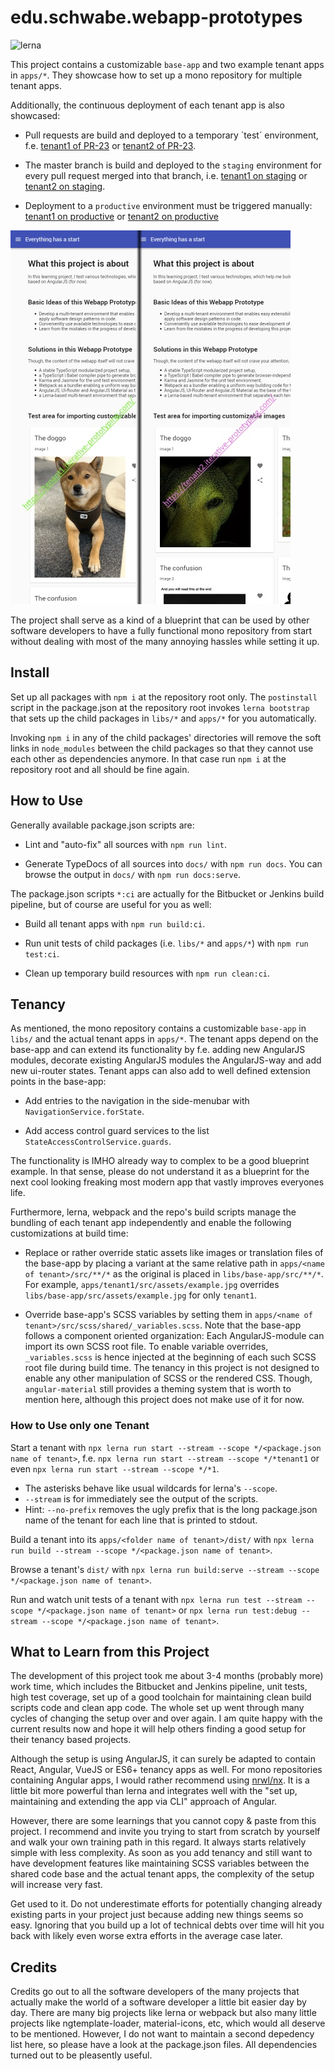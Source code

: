 # edu.schwabe.webapp-prototypes

![lerna](https://img.shields.io/badge/maintained%20with-lerna-cc00ff.svg)

This project contains a customizable `base-app` and two example tenant apps in `apps/*`. They showcase how to set up a mono repository for multiple tenant apps.

Additionally, the continuous deployment of each tenant app is also showcased:

- Pull requests are build and deployed to a temporary ´test´ environment, f.e. [tenant1 of PR-23](https://iterative-prototyping.com/PR-23/tenant1/) or [tenant2 of PR-23](https://iterative-prototyping.com/PR-23/tenant1/).

- The master branch is build and deployed to the `staging` environment for every pull request merged into that branch, i.e. [tenant1 on staging](https://staging.iterative-prototyping.com/tenant1/) or [tenant2 on staging](https://staging.iterative-prototyping.com/tenant2/).

- Deployment to a `productive` environment must be triggered manually: [tenant1 on productive](https://tenant1.iterative-prototyping.com/) or [tenant2 on productive](https://tenant2.iterative-prototyping.com/)

![alt text](./project-logo.jpg "Project Logo shows tenant1 at the left half and tenant2 at the right.")

The project shall serve as a kind of a blueprint that can be used by other software developers to have a fully functional mono repository from start without dealing with most of the many annoying hassles while setting it up.

## Install

Set up all packages with `npm i` at the repository root only. The `postinstall` script in the package.json at the repository root invokes `lerna bootstrap` that sets up the child packages in `libs/*` and `apps/*` for you automatically.

Invoking `npm i` in any of the child packages' directories will remove the soft links in `node_modules` between the child packages so that they cannot use each other as dependencies anymore. In that case run `npm i` at the repository root and all should be fine again.

## How to Use

Generally available package.json scripts are:

- Lint and "auto-fix" all sources with `npm run lint`.

- Generate TypeDocs of all sources into `docs/` with `npm run docs`. You can browse the output in `docs/` with `npm run docs:serve`.

The package.json scripts `*:ci` are actually for the Bitbucket or Jenkins build pipeline, but of course are useful for you as well:

- Build all tenant apps with `npm run build:ci`.

- Run unit tests of child packages (i.e. `libs/*` and `apps/*`) with `npm run test:ci`.

- Clean up temporary build resources with `npm run clean:ci`.

## Tenancy

As mentioned, the mono repository contains a customizable `base-app` in `libs/` and the actual tenant apps in `apps/*`. The tenant apps depend on the base-app and can extend its functionality by f.e. adding new AngularJS modules, decorate existing AngularJS modules the AngularJS-way and add new ui-router states. Tenant apps can also add to well defined extension points in the base-app:

- Add entries to the navigation in the side-menubar with `NavigationService.forState`.

- Add access control guard services to the list `StateAccessControlService.guards`.

The functionality is IMHO already way to complex to be a good blueprint example. In that sense, please do not understand it as a blueprint for the next cool looking freaking most modern app that vastly improves everyones life.

Furthermore, lerna, webpack and the repo's build scripts manage the bundling of each tenant app independently and enable the following customizations at build time:

- Replace or rather override static assets like images or translation files of the base-app by placing a variant at the same relative path in `apps/<name of tenant>/src/**/*` as the original is placed in `libs/base-app/src/**/*`. For example, `apps/tenant1/src/assets/example.jpg` overrides `libs/base-app/src/assets/example.jpg` for only `tenant1`.

- Override base-app's SCSS variables by setting them in `apps/<name of tenant>/src/scss/shared/_variables.scss`. Note that the base-app follows a component oriented organization: Each AngularJS-module can import its own SCSS root file. To enable variable overrides, `_variables.scss` is hence injected at the beginning of each such SCSS root file during build time. The tenancy in this project is not designed to enable any other manipulation of SCSS or the rendered CSS. Though, `angular-material` still provides a theming system that is worth to mention here, although this project does not make use of it for now.

### How to Use only one Tenant

Start a tenant with `npx lerna run start --stream --scope */<package.json name of tenant>`, f.e. `npx lerna run start --stream --scope */*tenant1` or even `npx lerna run start --stream --scope */*1`.

- The asterisks behave like usual wildcards for lerna's `--scope`.
- `--stream` is for immediately see the output of the scripts.
- Hint: `--no-prefix` removes the ugly prefix that is the long package.json name of the tenant for each line that is printed to stdout.

Build a tenant into its `apps/<folder name of tenant>/dist/` with `npx lerna run build --stream --scope */<package.json name of tenant>`.

Browse a tenant's `dist/` with `npx lerna run build:serve --stream --scope */<package.json name of tenant>`.

Run and watch unit tests of a tenant with `npx lerna run test --stream --scope */<package.json name of tenant>` or `npx lerna run test:debug --stream --scope */<package.json name of tenant>`.

## What to Learn from this Project

The development of this project took me about 3-4 months (probably more) work time, which includes the Bitbucket and Jenkins pipeline, unit tests, high test coverage, set up of a good toolchain for maintaining clean build scripts code and clean app code. The whole set up went through many cycles of changing the setup over and over again. I am quite happy with the current results now and hope it will help others finding a good setup for their tenancy based projects.

Although the setup is using AngularJS, it can surely be adapted to contain React, Angular, VueJS or ES6+ tenancy apps as well. For mono repositories containing Angular apps, I would rather recommend using [nrwl/nx](https://github.com/nrwl/nx). It is a little bit more powerful than lerna and integrates well with the "set up, maintaining and extending the app via CLI" approach of Angular.

However, there are some learnings that you cannot copy & paste from this project. I recommend and invite you trying to start from scratch by yourself and walk your own training path in this regard. It always starts relatively simple with less complexity. As soon as you add tenancy and still want to have development features like maintaining SCSS variables between the shared code base and the actual tenant apps, the complexity of the setup will increase very fast.

Get used to it. Do not underestimate efforts for potentially changing already existing parts in your project just because adding new things seems so easy. Ignoring that you build up a lot of technical debts over time will hit you back with likely even worse extra efforts in the average case later.

## Credits

Credits go out to all the software developers of the many projects that actually make the world of a software developer a little bit easier day by day. There are many big projects like lerna or webpack but also many little projects like ngtemplate-loader, material-icons, etc, which would all deserve to be mentioned. However, I do not want to maintain a second depedency list here, so please have a look at the package.json files. All dependencies turned out to be pleasently useful.
